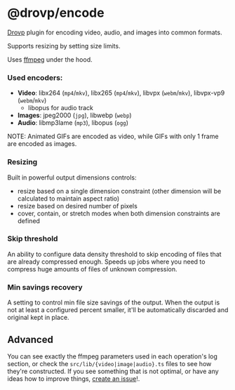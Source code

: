 # @drovp/encode

[Drovp](https://drovp.app) plugin for encoding video, audio, and images into common formats.

Supports resizing by setting size limits.

Uses [ffmpeg](https://ffmpeg.org/) under the hood.

### Used encoders:

- **Video**: libx264 (`mp4`/`mkv`), libx265 (`mp4`/`mkv`), libvpx (`webm`/`mkv`), libvpx-vp9 (`webm`/`mkv`)
	+ libopus for audio track
- **Images**: jpeg2000 (`jpg`), libwebp (`webp`)
- **Audio**: libmp3lame (`mp3`), libopus (`ogg`)

NOTE: Animated GIFs are encoded as video, while GIFs with only 1 frame are encoded as images.

### Resizing

Built in powerful output dimensions controls:

- resize based on a single dimension constraint (other dimension will be calculated to maintain aspect ratio)
- resize based on desired number of pixels
- cover, contain, or stretch modes when both dimension constraints are defined

### Skip threshold

An ability to configure data density threshold to skip encoding of files that are already compressed enough. Speeds up jobs where you need to compress huge amounts of files of unknown compression.

### Min savings recovery

A setting to control min file size savings of the output. When the output is not at least a configured percent smaller, it'll be automatically discarded and original kept in place.

## Advanced

You can see exactly the ffmpeg parameters used in each operation's log section, or check the `src/lib/{video|image|audio}.ts` files to see how they're constructed. If you see something that is not optimal, or have any ideas how to improve things, [create an issue](https://github.com/drovp/encode/issues)!.
